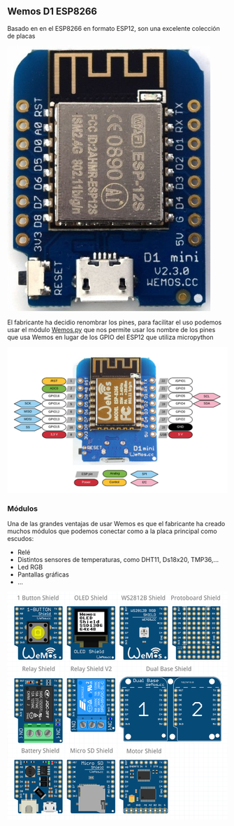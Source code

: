 ## Wemos D1 ESP8266

Basado en en el ESP8266 en formato ESP12, son una excelente colección de placas

![](./images/wemos-d1-mini-nodemcu-wifi-esp8266-entwicklungsboard-iot-arduino-esp8266-arduino-7480-700x700.jpg)



El fabricante ha decidio renombrar los pines, para facilitar el uso podemos usar el módulo [Wemos.py](https://github.com/javacasm/micropythonTutorial/blob/master/codigo/Wemos.py) que nos permite usar los nombre de los pines que usa Wemos en lugar de los GPIO del ESP12 que utiliza micropython


![Wemos pinout](./images/esp8266-wemos-d1-mini-nodemcu-pinout.png)

### Módulos

Una de las grandes ventajas de usar Wemos es que el fabricante ha creado muchos módulos que podemos conectar como a la placa principal como escudos:

* Relé
* Distintos sensores de temperaturas, como DHT11, Ds18x20, TMP36,...
* Led RGB
* Pantallas gráficas
* ...

![](./images/wemos_shields.png)

